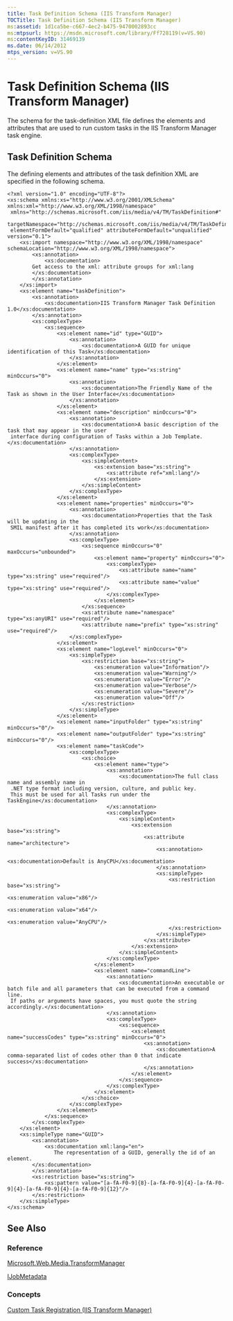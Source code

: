```yaml
---
title: Task Definition Schema (IIS Transform Manager)
TOCTitle: Task Definition Schema (IIS Transform Manager)
ms:assetid: 1d1ca5be-c667-4ec2-b475-9470002893cc
ms:mtpsurl: https://msdn.microsoft.com/library/Ff728119(v=VS.90)
ms:contentKeyID: 31469139
ms.date: 06/14/2012
mtps_version: v=VS.90
---
```


# Task Definition Schema (IIS Transform Manager)

The schema for the task-definition XML file defines the elements and attributes that are used to run custom tasks in the IIS Transform Manager task engine.

## Task Definition Schema

The defining elements and attributes of the task definition XML are specified in the following schema.

    <?xml version="1.0" encoding="UTF-8"?>
    <xs:schema xmlns:xs="http://www.w3.org/2001/XMLSchema" xmlns:xml="http://www.w3.org/XML/1998/namespace"
     xmlns="http://schemas.microsoft.com/iis/media/v4/TM/TaskDefinition#"
     targetNamespace="http://schemas.microsoft.com/iis/media/v4/TM/TaskDefinition#"
     elementFormDefault="qualified" attributeFormDefault="unqualified" version="0.1">
        <xs:import namespace="http://www.w3.org/XML/1998/namespace" schemaLocation="http://www.w3.org/XML/1998/namespace">
            <xs:annotation>
                <xs:documentation>
            Get access to the xml: attribute groups for xml:lang
            </xs:documentation>
            </xs:annotation>
        </xs:import>
        <xs:element name="taskDefinition">
            <xs:annotation>
                <xs:documentation>IIS Transform Manager Task Definition 1.0</xs:documentation>
            </xs:annotation>
            <xs:complexType>
                <xs:sequence>
                    <xs:element name="id" type="GUID">
                        <xs:annotation>
                            <xs:documentation>A GUID for unique identification of this Task</xs:documentation>
                        </xs:annotation>
                    </xs:element>
                    <xs:element name="name" type="xs:string" minOccurs="0">
                        <xs:annotation>
                            <xs:documentation>The Friendly Name of the Task as shown in the User Interface</xs:documentation>
                        </xs:annotation>
                    </xs:element>
                    <xs:element name="description" minOccurs="0">
                        <xs:annotation>
                            <xs:documentation>A basic description of the task that may appear in the user
     interface during configuration of Tasks within a Job Template.</xs:documentation>
                        </xs:annotation>
                        <xs:complexType>
                            <xs:simpleContent>
                                <xs:extension base="xs:string">
                                    <xs:attribute ref="xml:lang"/>
                                </xs:extension>
                            </xs:simpleContent>
                        </xs:complexType>
                    </xs:element>
                    <xs:element name="properties" minOccurs="0">
                        <xs:annotation>
                            <xs:documentation>Properties that the Task will be updating in the
     SMIL manifest after it has completed its work</xs:documentation>
                        </xs:annotation>
                        <xs:complexType>
                            <xs:sequence minOccurs="0" maxOccurs="unbounded">
                                <xs:element name="property" minOccurs="0">
                                    <xs:complexType>
                                        <xs:attribute name="name" type="xs:string" use="required"/>
                                        <xs:attribute name="value" type="xs:string" use="required"/>
                                    </xs:complexType>
                                </xs:element>
                            </xs:sequence>
                            <xs:attribute name="namespace" type="xs:anyURI" use="required"/>
                            <xs:attribute name="prefix" type="xs:string" use="required"/>
                        </xs:complexType>
                    </xs:element>
                    <xs:element name="logLevel" minOccurs="0">
                        <xs:simpleType>
                            <xs:restriction base="xs:string">
                                <xs:enumeration value="Information"/>
                                <xs:enumeration value="Warning"/>
                                <xs:enumeration value="Error"/>
                                <xs:enumeration value="Verbose"/>
                                <xs:enumeration value="Severe"/>
                                <xs:enumeration value="Off"/>
                            </xs:restriction>
                        </xs:simpleType>
                    </xs:element>
                    <xs:element name="inputFolder" type="xs:string" minOccurs="0"/>
                    <xs:element name="outputFolder" type="xs:string" minOccurs="0"/>
                    <xs:element name="taskCode">
                        <xs:complexType>
                            <xs:choice>
                                <xs:element name="type">
                                    <xs:annotation>
                                        <xs:documentation>The full class name and assembly name in
     .NET type format including version, culture, and public key.
     This must be used for all Tasks run under the TaskEngine</xs:documentation>
                                    </xs:annotation>
                                    <xs:complexType>
                                        <xs:simpleContent>
                                            <xs:extension base="xs:string">
                                                <xs:attribute name="architecture">
                                                    <xs:annotation>
                                                        <xs:documentation>Default is AnyCPU</xs:documentation>
                                                    </xs:annotation>
                                                    <xs:simpleType>
                                                        <xs:restriction base="xs:string">
                                                            <xs:enumeration value="x86"/>
                                                            <xs:enumeration value="x64"/>
                                                            <xs:enumeration value="AnyCPU"/>
                                                        </xs:restriction>
                                                    </xs:simpleType>
                                                </xs:attribute>
                                            </xs:extension>
                                        </xs:simpleContent>
                                    </xs:complexType>
                                </xs:element>
                                <xs:element name="commandLine">
                                    <xs:annotation>
                                        <xs:documentation>An executable or batch file and all parameters that can be executed from a command line.
     If paths or arguments have spaces, you must quote the string accordingly.</xs:documentation>
                                    </xs:annotation>
                                    <xs:complexType>
                                        <xs:sequence>
                                            <xs:element name="successCodes" type="xs:string" minOccurs="0">
                                                <xs:annotation>
                                                    <xs:documentation>A comma-separated list of codes other than 0 that indicate success</xs:documentation>
                                                </xs:annotation>
                                            </xs:element>
                                        </xs:sequence>
                                    </xs:complexType>
                                </xs:element>
                            </xs:choice>
                        </xs:complexType>
                    </xs:element>
                </xs:sequence>
            </xs:complexType>
        </xs:element>
        <xs:simpleType name="GUID">
            <xs:annotation>
                <xs:documentation xml:lang="en">
                   The representation of a GUID, generally the id of an element.
            </xs:documentation>
            </xs:annotation>
            <xs:restriction base="xs:string">
                <xs:pattern value="[a-fA-F0-9]{8}-[a-fA-F0-9]{4}-[a-fA-F0-9]{4}-[a-fA-F0-9]{4}-[a-fA-F0-9]{12}"/>
            </xs:restriction>
        </xs:simpleType>
    </xs:schema>

## See Also

### Reference

[Microsoft.Web.Media.TransformManager](microsoft-web-media-transformmanager-namespace.md)

[IJobMetadata](ijobmetadata-interface-microsoft-web-media-transformmanager.md)

### Concepts

[Custom Task Registration (IIS Transform Manager)](custom-task-registration-iis-transform-manager.md)

